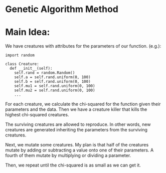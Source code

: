 # Genetic Algorithm Method

# Main Idea:

We have creatures with attributes for the parameters of our function. (e.g.):
```
import random

class Creature:
  def __init__(self):
    self.rand = random.Random()
    self.a = self.rand.uniform(0, 100)
    self.b = self.rand.uniform(0, 100)
    self.mu1 = self.rand.uniform(0, 100)
    self.mu2 = self.rand.uniform(0, 100)
    ...

```

For each creature, we calculate the chi-squared for the function given their parameters and the data. Then we have a creature killer that kills the highest chi-squared creatures.

The surviving creatures are allowed to reproduce. In other words, new creatures are generated inheriting the parameters from the surviving creatures. 

Next, we mutate some creatures. My plan is that half of the creatures mutate by adding or subtracting a value onto one of their parameters. A fourth of them mutate by multiplying or dividing a parameter.

Then, we repeat until the chi-squared is as small as we can get it. 